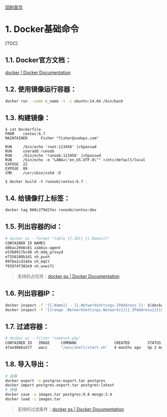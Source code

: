 [回到首页](../README.md)

# 1. Docker基础命令

[TOC]

## 1.1. Docker官方文档：

[docker | Docker Documentation](https://docs.docker.com/engine/reference/commandline/docker/)

## 1.2. 使用镜像运行容器：

```bash
docker run --name c_name -t -i ubuntu:14.04 /bin/bash 
```

## 1.3. 构建镜像：

```
$ cat Dockerfile 
FROM    centos:6.7
MAINTAINER      Fisher "fisher@sudops.com"

RUN     /bin/echo 'root:123456' |chpasswd
RUN     useradd runoob
RUN     /bin/echo 'runoob:123456' |chpasswd
RUN     /bin/echo -e "LANG=\"en_US.UTF-8\"" >/etc/default/local
EXPOSE  22
EXPOSE  80
CMD     /usr/sbin/sshd -D

$ docker build -t runoob/centos:6.7 .
```

## 1.4. 给镜像打上标签：

```bash
docker tag 860c279d2fec runoob/centos:dev
```

## 1.5. 列出容器的id：

```bash
# docker ps --format "table {{.ID}} {{.Names}}"
CONTAINER ID NAMES
d86ac2946c01 zabbix-agent
e53b8917bc48 vh_mdq_proxyd
e7356180b1d1 vh_push
99fbe2cd14da vh_mqtt
f03974f382e9 vh_wxwifi
```

> 支持的占位符：[docker ps | Docker Documentation](https://docs.docker.com/engine/reference/commandline/ps/#formatting)

## 1.6. 列出容器IP：

```bash
docker inspect -f '{{.Name}} - {{.NetworkSettings.IPAddress }}' $(docker ps -aq)
docker inspect -f '{{range .NetworkSettings.Networks}}{{.IPAddress}}{{end}}' container_name_or_id
```

## 1.7. 过滤容器：

```bash
# docker ps --filter "name=vh_php"
CONTAINER ID   IMAGE     COMMAND                 CREATED        STATUS        PORTS     NAMES
47ae9866a377   wacc      "/wns/shell/start.sh"   4 months ago   Up 2 months             vh_php
```

## 1.8. 导入导出：

```bash
# 容器
docker export -o postgres-export.tar postgres
docker import postgres-export.tar postgres:latest
# 镜像
docker save -o images.tar postgres:9.6 mongo:3.4
docker load -i images.tar
```



> 支持的过滤条件：[docker ps | Docker Documentation](https://docs.docker.com/engine/reference/commandline/ps/#filtering)
